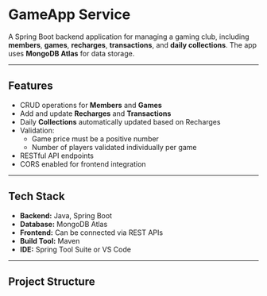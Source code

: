 # GameApp Service

A Spring Boot backend application for managing a gaming club, including **members**, **games**, **recharges**, **transactions**, and **daily collections**. The app uses **MongoDB Atlas** for data storage.

---

## Features

- CRUD operations for **Members** and **Games**
- Add and update **Recharges** and **Transactions**
- Daily **Collections** automatically updated based on Recharges
- Validation:
  - Game price must be a positive number
  - Number of players validated individually per game
- RESTful API endpoints
- CORS enabled for frontend integration

---

## Tech Stack

- **Backend:** Java, Spring Boot
- **Database:** MongoDB Atlas
- **Frontend:** Can be connected via REST APIs
- **Build Tool:** Maven
- **IDE:** Spring Tool Suite or VS Code

---

## Project Structure

